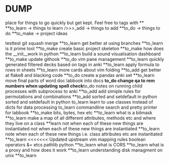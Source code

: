 # DUMP
place for things to go quickly but get kept. 
Feel free to tags with **
**to_learn -> things to learn
/>>>_add -> things to add
**to_do -> things to do
**to_make -> project ideas

testtest
git squash merge **to_learn
get better at using branches **to_learn
is it prime tool **to_make
create basic project skeleton **to_make
how does the __init__work in python **to_learn
build a sound visualisation dashboard **to_make
update githook **to_do
vim pane management **to_learn
quickly generated filtered decks based on tags in anki **to_learn
apply formula to rows in sheets **to_learn
more cards about vim folding **to_add
get better at flake8 and blacking code **to_do
create a pandas anki set **to_learn
move final parts of word doc labbook into docs **to_do
change qa to rem numbers when updating spell check**to_do
notes on running child processes with subprocess to anki **to_add
add simiple rules for permutations and combinations **to_add
sorted and setdefault in python
sorted and setdefault in python to_learn
learn to use classes instead of dicts for data processing to_learn
commandline search and pretty printer for labbook **to_make
bits, bytes, hex etc **to_learn
what is a bitmask **to_learn
make a map of all different attributes, methods etc and where they live on a class **learn
not when each of these new things are instantiated
not when each of these new things are instantiated **to_learn
note when each of these new things i.e. class attributes etc  are instantiated **to_learn
<<<<<<< Updated upstream
vim mapping rules
boolean operators &= etcs
pathlib python **to_learn
what is CORS **to_learn
what is a proxy and how does it work **to_learn
understanding disk managment on unix **to_learn
